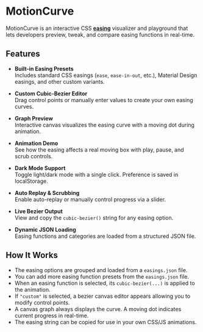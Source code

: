 # MotionCurve

MotionCurve is an interactive CSS **[easing](https://developer.mozilla.org/en-US/docs/Web/CSS/easing-function)** visualizer and playground that lets developers preview, tweak, and compare easing functions in real-time.

## Features

- **Built-in Easing Presets**  
  Includes standard CSS easings (`ease`, `ease-in-out`, etc.), Material Design easings, and other custom variants.

- **Custom Cubic-Bezier Editor**  
  Drag control points or manually enter values to create your own easing curves.

- **Graph Preview**  
  Interactive canvas visualizes the easing curve with a moving dot during animation.

- **Animation Demo**  
  See how the easing affects a real moving box with play, pause, and scrub controls.

- **Dark Mode Support**  
  Toggle light/dark mode with a single click. Preference is saved in localStorage.

- **Auto Replay & Scrubbing**  
  Enable auto-replay or manually control progress via a slider.

- **Live Bezier Output**  
  View and copy the `cubic-bezier()` string for any easing option.

- **Dynamic JSON Loading**  
  Easing functions and categories are loaded from a structured JSON file.

## How It Works

- The easing options are grouped and loaded from a `easings.json` file.
- You can add more easing function presets from the `easings.json` file.
- When an easing function is selected, its `cubic-bezier(...)` is applied to the animation.
- If `"custom"` is selected, a bezier canvas editor appears allowing you to modify control points.
- A canvas graph always displays the curve. A moving dot indicates current progress in real-time.
- The easing string can be copied for use in your own CSS/JS animations.
